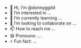 - 👋 Hi, I’m @donnyggdd
- 👀 I’m interested in ...
- 🌱 I’m currently learning ...
- 💞️ I’m looking to collaborate on ...
- 📫 How to reach me ...
- 😄 Pronouns: ...
- ⚡ Fun fact: ...

<!---
donnyggdd/donnyggdd is a ✨ special ✨ repository because its `README.md` (this file) appears on your GitHub profile.
You can click the Preview link to take a look at your changes.
--->
